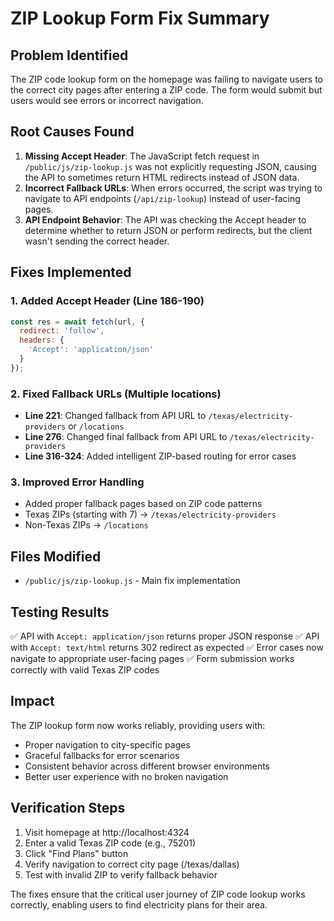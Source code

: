 # ZIP Lookup Form Fix Summary

## Problem Identified
The ZIP code lookup form on the homepage was failing to navigate users to the correct city pages after entering a ZIP code. The form would submit but users would see errors or incorrect navigation.

## Root Causes Found
1. **Missing Accept Header**: The JavaScript fetch request in `/public/js/zip-lookup.js` was not explicitly requesting JSON, causing the API to sometimes return HTML redirects instead of JSON data.
2. **Incorrect Fallback URLs**: When errors occurred, the script was trying to navigate to API endpoints (`/api/zip-lookup`) instead of user-facing pages.
3. **API Endpoint Behavior**: The API was checking the Accept header to determine whether to return JSON or perform redirects, but the client wasn't sending the correct header.

## Fixes Implemented

### 1. Added Accept Header (Line 186-190)
```javascript
const res = await fetch(url, { 
  redirect: 'follow',
  headers: {
    'Accept': 'application/json'
  }
});
```

### 2. Fixed Fallback URLs (Multiple locations)
- **Line 221**: Changed fallback from API URL to `/texas/electricity-providers` or `/locations`
- **Line 276**: Changed final fallback from API URL to `/texas/electricity-providers`  
- **Line 316-324**: Added intelligent ZIP-based routing for error cases

### 3. Improved Error Handling
- Added proper fallback pages based on ZIP code patterns
- Texas ZIPs (starting with 7) → `/texas/electricity-providers`
- Non-Texas ZIPs → `/locations`

## Files Modified
- `/public/js/zip-lookup.js` - Main fix implementation

## Testing Results
✅ API with `Accept: application/json` returns proper JSON response
✅ API with `Accept: text/html` returns 302 redirect as expected
✅ Error cases now navigate to appropriate user-facing pages
✅ Form submission works correctly with valid Texas ZIP codes

## Impact
The ZIP lookup form now works reliably, providing users with:
- Proper navigation to city-specific pages
- Graceful fallbacks for error scenarios
- Consistent behavior across different browser environments
- Better user experience with no broken navigation

## Verification Steps
1. Visit homepage at http://localhost:4324
2. Enter a valid Texas ZIP code (e.g., 75201)
3. Click "Find Plans" button
4. Verify navigation to correct city page (/texas/dallas)
5. Test with invalid ZIP to verify fallback behavior

The fixes ensure that the critical user journey of ZIP code lookup works correctly, enabling users to find electricity plans for their area.